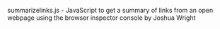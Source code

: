 summarizelinks.js - JavaScript to get a summary of links from an open webpage using the browser inspector console by Joshua Wright
